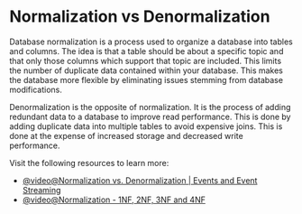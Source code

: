 # Normalization vs Denormalization

Database normalization is a process used to organize a database into tables and columns. The idea is that a table should be about a specific topic and that only those columns which support that topic are included. This limits the number of duplicate data contained within your database. This makes the database more flexible by eliminating issues stemming from database modifications.

Denormalization is the opposite of normalization. It is the process of adding redundant data to a database to improve read performance. This is done by adding duplicate data into multiple tables to avoid expensive joins. This is done at the expense of increased storage and decreased write performance.

Visit the following resources to learn more:

- [@video@Normalization vs. Denormalization | Events and Event Streaming](https://www.youtube.com/watch?v=sDU94hraq8g)
- [@video@Normalization - 1NF, 2NF, 3NF and 4NF](https://www.youtube.com/watch?v=UrYLYV7WSHM)